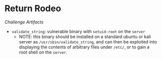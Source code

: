 # Return Rodeo
_Challenge Artifacts_

- `validate_string`: vulnerable binary with `setuid-root` on the `server`
  - NOTE: this binary should be installed on a standard ubuntu or kali server
    as `/usr/sbin/validate_string`, and can then be exploited into displaying
    the contents of arbitrary files under `/etc/`, or to gain a root shell on
    the `server`.

